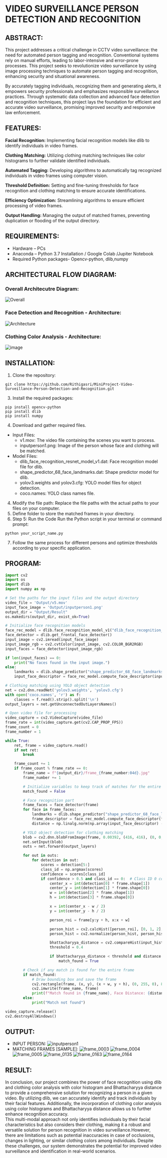 # VIDEO SURVEILLANCE PERSON DETECTION AND RECOGNITION

## ABSTRACT:
This project addresses a critical challenge in CCTV video surveillance: the need for automated person tagging and recognition. Conventional systems rely on manual efforts, leading to labor-intensive and error-prone processes. This project seeks to revolutionize video surveillance by using image processing techniques to automate person tagging and recognition, enhancing security and situational awareness.<br/>

By accurately tagging individuals, recognizing them and generating alerts, it empowers security professionals and emphasizes responsible surveillance practices. Through systematic data collection and advanced face detection and recognition techniques, this project lays the foundation for efficient and accurate video surveillance, promising improved security and responsive law enforcement.
## FEATURES:
<b>Facial Recognition:</b> 
Implementing facial recognition models like dlib to identify individuals in video frames.

<b>Clothing Matching:</b> 
Utilizing clothing matching techniques like color histograms to further validate identified individuals.

<b>Automated Tagging:</b> 
Developing algorithms to automatically tag recognized individuals in video frames using computer vision.

<b>Threshold Definition:</b>
Setting and fine-tuning thresholds for face recognition and clothing matching to ensure accurate identifications.

<b>Efficiency Optimization:</b> 
Streamlining algorithms to ensure efficient processing of video frames.

<b>Output Handling:</b> 
Managing the output of matched frames, preventing duplication or flooding of the output directory.

## REQUIREMENTS:
* Hardware – PCs
* Anaconda – Python 3.7 Installation / Google Colab /Jupiter Notebook
* Required Python packages- Opencv-python, dlib,numpy

## ARCHITECTURAL FLOW DIAGRAM:
### Overall Architecutre Diagram:
![Overall](https://github.com/Rithigasri/MiniProject-Video-Surveillance-Person-Detection-and-Recognition/assets/93427256/8b458c89-c981-420a-9852-c7c601212489)

### Face Detection and Recognition - Architecture:
![Architecture](https://github.com/Rithigasri/MiniProject-Video-Surveillance-Person-Detection-and-Recognition/assets/93427256/12799531-5b65-4c33-819a-b6060e008488)

### Clothing Color Analysis - Architecture:
![image](https://github.com/Rithigasri/MiniProject-Video-Surveillance-Person-Detection-and-Recognition/assets/93427256/6a7dab30-9534-4877-9c83-f28b7512b3da)

## INSTALLATION:
1. Clone the repository:
```
git clone https://github.com/Rithigasri/MiniProject-Video-Surveillance-Person-Detection-and-Recognition.git
```
3. Install the required packages:
```
pip install opencv-python
pip install dlib
pip install numpy
```
4. Download and gather required files.
* Input Files:
  - v1.mov: The video file containing the scenes you want to process.
  - inputperson1.png: Image of the person whose face and clothing will be matched.
* Model Files:
  - dlib_face_recognition_resnet_model_v1.dat: Face recognition model file for dlib.
  - shape_predictor_68_face_landmarks.dat: Shape predictor model for dlib.
  - yolov3.weights and yolov3.cfg: YOLO model files for object detection.
  - coco.names: YOLO class names file.
4. Modify the file path:
Replace the file paths with the actual paths to your files on your computer.
5. Define folder to store the matched frames in your directory.
6. Step 5: Run the Code
Run the Python script in your terminal or command prompt:
```
python your_script_name.py
```
7. Follow the same process for different persons and optimize thresholds according to your specific application.

## PROGRAM:
```PYTHON
import cv2
import os
import dlib
import numpy as np

# Set the paths for the input files and the output directory
video_file = 'Output/v5.mov'
input_face_image = 'Output/inputperson1.png'
output_dir = "Output/Result"
os.makedirs(output_dir, exist_ok=True)

# Initialize face recognition models
face_rec_model = dlib.face_recognition_model_v1("dlib_face_recognition_resnet_model_v1/dlib_face_recognition_resnet_model_v1.dat")
face_detector = dlib.get_frontal_face_detector()
input_image = cv2.imread(input_face_image)
input_image_rgb = cv2.cvtColor(input_image, cv2.COLOR_BGR2RGB)
input_faces = face_detector(input_image_rgb)

if len(input_faces) == 0:
    print("No faces found in the input image.")
else:
    landmarks = dlib.shape_predictor("shape_predictor_68_face_landmarks.dat")(input_image_rgb, input_faces[0])
    input_face_descriptor = face_rec_model.compute_face_descriptor(input_image_rgb, landmarks)

# Clothing matching using YOLO object detection
net = cv2.dnn.readNet('yolov3.weights', 'yolov3.cfg')
with open('coco.names', 'r') as f:
    classes = f.read().strip().split('\n')
output_layers = net.getUnconnectedOutLayersNames()

# Open video file for processing
video_capture = cv2.VideoCapture(video_file)
frame_rate = int(video_capture.get(cv2.CAP_PROP_FPS))
frame_count = 0
frame_number = 1

while True:
    ret, frame = video_capture.read()
    if not ret:
        break

    frame_count += 1
    if frame_count % frame_rate == 0:
        frame_name = f"{output_dir}/frame_{frame_number:04d}.jpg"
        frame_number += 1

        # Initialize variables to keep track of matches for the entire frame
        match_found = False

        # Face recognition part
        frame_faces = face_detector(frame)
        for face in frame_faces:
            landmarks = dlib.shape_predictor("shape_predictor_68_face_landmarks.dat")(frame, face)
            frame_descriptor = face_rec_model.compute_face_descriptor(frame, landmarks)
            distance = np.linalg.norm(np.array(input_face_descriptor) - np.array(frame_descriptor))

        # YOLO object detection for clothing matching
        blob = cv2.dnn.blobFromImage(frame, 0.00392, (416, 416), (0, 0, 0), True, crop=False)
        net.setInput(blob)
        outs = net.forward(output_layers)

        for out in outs:
            for detection in out:
                scores = detection[5:]
                class_id = np.argmax(scores)
                confidence = scores[class_id]
                if confidence > 0.5 and class_id == 0:  # Class ID 0 corresponds to 'person'
                    center_x = int(detection[0] * frame.shape[1])
                    center_y = int(detection[1] * frame.shape[0])
                    w = int(detection[2] * frame.shape[1])
                    h = int(detection[3] * frame.shape[0])

                    x = int(center_x - w / 2)
                    y = int(center_y - h / 2)

                    person_roi = frame[y:y + h, x:x + w]

                    person_hist = cv2.calcHist([person_roi], [0, 1, 2], None, [8, 8, 8], [0, 256, 0, 256, 0, 256])
                    person_hist = cv2.normalize(person_hist, person_hist).flatten()

                    bhattacharyya_distance = cv2.compareHist(input_hist, person_hist, cv2.HISTCMP_BHATTACHARYYA)
                    threshold = 0.4

                    if bhattacharyya_distance < threshold and distance < threshold:
                        match_found = True

        # Check if any match is found for the entire frame
        if match_found:
            # Draw bounding box and save the frame
            cv2.rectangle(frame, (x, y), (x + w, y + h), (0, 255, 0), 8)
            cv2.imwrite(frame_name, frame)
            print(f"Match found in {frame_name}, Face Distance: {distance}, Clothing Distance: {bhattacharyya_distance}")
        else:
            print("Match not found")

video_capture.release()
cv2.destroyAllWindows()
```
## OUTPUT:
* INPUT PERSON:
![inputperson1](https://github.com/Rithigasri/MiniProject-Video-Surveillance-Person-Detection-and-Recognition/assets/93427256/22bc2250-d210-40db-9896-806b609498e7)
* MATCHING FRAMES [SAMPLE]:
![frame_0003](https://github.com/Rithigasri/MiniProject-Video-Surveillance-Person-Detection-and-Recognition/assets/93427256/6ff51db0-30dc-4ff9-b857-cc15ec36a0b2)
![frame_0004](https://github.com/Rithigasri/MiniProject-Video-Surveillance-Person-Detection-and-Recognition/assets/93427256/63b7bddc-4f4b-4d2e-8cf3-4d6245c4692d)
![frame_0005](https://github.com/Rithigasri/MiniProject-Video-Surveillance-Person-Detection-and-Recognition/assets/93427256/a3e24d95-4e1f-4585-9ab6-4cfcb513c1ce)
![frame_0135](https://github.com/Rithigasri/MiniProject-Video-Surveillance-Person-Detection-and-Recognition/assets/93427256/7b3ce8c2-a0d5-4b96-afc3-1ba60fd2662e)
![frame_0163](https://github.com/Rithigasri/MiniProject-Video-Surveillance-Person-Detection-and-Recognition/assets/93427256/c0fde9e9-bb10-48f6-98f8-a85b14de0d0f)
![frame_0164](https://github.com/Rithigasri/MiniProject-Video-Surveillance-Person-Detection-and-Recognition/assets/93427256/b758349a-bf06-4e9d-8f5e-54e432cd7d50)

## RESULT:
In conclusion, our project combines the power of face recognition using dlib and clothing color analysis with color histogram and Bhattacharyya distance to provide a comprehensive solution for recognizing a person in a given video. By utilizing dlib, we can accurately identify and track individuals by their facial features. Additionally, the incorporation of clothing color analysis using color histograms and Bhattacharyya distance allows us to further enhance recognition accuracy.<br/>
This multi-modal approach not only identifies individuals by their facial characteristics but also considers their clothing, making it a robust and versatile solution for person recognition in video surveillance.However, there are limitations such as potential inaccuracies in case of occlusions, changes in lighting, or similar clothing colors among individuals. Despite these challenges, our system demonstrates the potential for improved video surveillance and identification in real-world scenarios.

